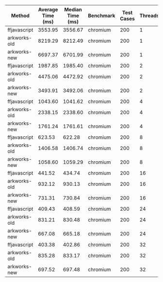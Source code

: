 | Method       | Average Time (ms) | Median Time (ms) | Benchmark | Test Cases | Threads | N     |
|--------------|-------------------|------------------|-----------|------------|---------|-------|
| ffjavascript | 3553.95           | 3556.67          | chromium  | 200        | 1       | 65536 |
| arkworks-old | 8219.29           | 8212.49          | chromium  | 200        | 1       | 65536 |
| arkworks-new | 6697.37           | 6701.99          | chromium  | 200        | 1       | 65536 |
| ffjavascript | 1987.85           | 1985.40          | chromium  | 200        | 2       | 65536 |
| arkworks-old | 4475.06           | 4472.92          | chromium  | 200        | 2       | 65536 |
| arkworks-new | 3493.91           | 3492.06          | chromium  | 200        | 2       | 65536 |
| ffjavascript | 1043.60           | 1041.62          | chromium  | 200        | 4       | 65536 |
| arkworks-old | 2338.15           | 2338.60          | chromium  | 200        | 4       | 65536 |
| arkworks-new | 1761.24           | 1761.61          | chromium  | 200        | 4       | 65536 |
| ffjavascript | 623.53            | 622.28           | chromium  | 200        | 8       | 65536 |
| arkworks-old | 1406.58           | 1406.74          | chromium  | 200        | 8       | 65536 |
| arkworks-new | 1058.60           | 1059.29          | chromium  | 200        | 8       | 65536 |
| ffjavascript | 441.52            | 434.74           | chromium  | 200        | 16      | 65536 |
| arkworks-old | 932.12            | 930.13           | chromium  | 200        | 16      | 65536 |
| arkworks-new | 731.31            | 730.84           | chromium  | 200        | 16      | 65536 |
| ffjavascript | 409.43            | 408.59           | chromium  | 200        | 24      | 65536 |
| arkworks-old | 831.21            | 830.48           | chromium  | 200        | 24      | 65536 |
| arkworks-new | 667.08            | 665.18           | chromium  | 200        | 24      | 65536 |
| ffjavascript | 403.38            | 402.86           | chromium  | 200        | 32      | 65536 |
| arkworks-old | 835.28            | 833.17           | chromium  | 200        | 32      | 65536 |
| arkworks-new | 697.52            | 697.48           | chromium  | 200        | 32      | 65536 |

